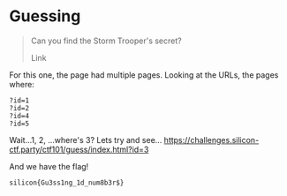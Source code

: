 # Guessing

> Can you find the Storm Trooper's secret?
> 
> Link

For this one, the page had multiple pages. Looking at the URLs, the pages where:
```
?id=1
?id=2
?id=4
?id=5
```

Wait...1, 2, ...where's 3? Lets try and see... https://challenges.silicon-ctf.party/ctf101/guess/index.html?id=3

And we have the flag!

```
silicon{Gu3ss1ng_1d_num8b3r$}
```

